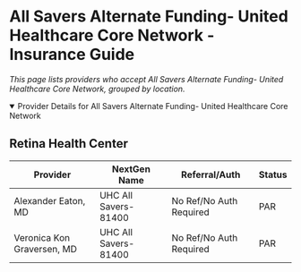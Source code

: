# All Savers Alternate Funding- United Healthcare Core Network - Insurance Guide

*This page lists providers who accept All Savers Alternate Funding- United Healthcare Core Network, grouped by location.*

<details open><summary>Provider Details for All Savers Alternate Funding- United Healthcare Core Network</summary>

## Retina Health Center

| Provider | NextGen Name | Referral/Auth | Status |
|----------|-------------|--------------|--------|
| Alexander Eaton, MD | UHC All Savers-81400 | No Ref/No Auth Required | PAR |
| Veronica Kon Graversen, MD | UHC All Savers-81400 | No Ref/No Auth Required | PAR |

</details>

